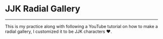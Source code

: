 # JJK Radial Gallery
---
This is my practice along with following a YouTube tutorial on how to make a radial gallery, I customized it to be JJK characters ❤️.

